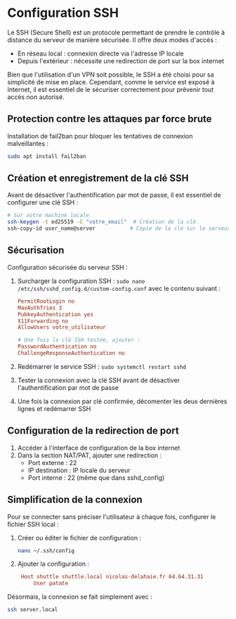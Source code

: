 # Configuration SSH

Le SSH (Secure Shell) est un protocole permettant de prendre le contrôle à distance du serveur de manière sécurisée. Il offre deux modes d'accès :

- En réseau local : connexion directe via l'adresse IP locale
- Depuis l'extérieur : nécessite une redirection de port sur la box internet

Bien que l'utilisation d'un VPN soit possible, le SSH a été choisi pour sa simplicité de mise en place. Cependant, comme le service est exposé à Internet, il est essentiel de le sécuriser correctement pour prévenir tout accès non autorisé.

## Protection contre les attaques par force brute

Installation de fail2ban pour bloquer les tentatives de connexion malveillantes :

```bash
sudo apt install fail2ban
```

## Création et enregistrement de la clé SSH

Avant de désactiver l'authentification par mot de passe, il est essentiel de configurer une clé SSH :

```bash
# Sur votre machine locale
ssh-keygen -t ed25519 -C "votre_email"  # Création de la clé
ssh-copy-id user_name@server           # Copie de la clé sur le serveur
```

## Sécurisation

Configuration sécurisée du serveur SSH :

1. Surcharger la configuration SSH : `sudo nano /etc/ssh/sshd_config.d/custom-config.conf` avec le contenu suivant :

   ```conf
   PermitRootLogin no
   MaxAuthTries 3
   PubkeyAuthentication yes
   X11Forwarding no
   AllowUsers votre_utilisateur

   # Une fois la clé SSH testée, ajouter :
   PasswordAuthentication no
   ChallengeResponseAuthentication no
   ```

2. Redémarrer le service SSH : `sudo systemctl restart sshd`
3. Tester la connexion avec la clé SSH avant de désactiver l'authentification par mot de passe
4. Une fois la connexion par clé confirmée, décomenter les deux dernières lignes et redémarrer SSH

## Configuration de la redirection de port

1. Accéder à l'interface de configuration de la box internet
2. Dans la section NAT/PAT, ajouter une redirection :
   - Port externe : 22
   - IP destination : IP locale du serveur
   - Port interne : 22 (même que dans sshd_config)

## Simplification de la connexion

Pour se connecter sans préciser l'utilisateur à chaque fois, configurer le fichier SSH local :

1. Créer ou éditer le fichier de configuration :

   ```bash
   nano ~/.ssh/config
   ```

2. Ajouter la configuration :

   ```conf
    Host shuttle shuttle.local nicolas-delahaie.fr 64.64.31.31
        User patate
   ```

Désormais, la connexion se fait simplement avec :

```bash
ssh server.local
```
